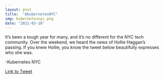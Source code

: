 ```yaml
---
layout: post
title:  "@kubernetesNYC"
img: kubernetesnyc.png
date: "2021-03-10"
---
```


It’s been a tough year for many, and it’s no different for the NYC tech community. Over the weekend, we heard the news of Hollie Haggan’s passing. If you knew Hollie, you know the tweet below beautifully expresses who she was.

-Kubernetes NYC

[Link to Tweet](https://twitter.com/kubernetesNYC/status/1369814437675360263)
